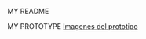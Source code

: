 MY README

MY PROTOTYPE
[Imagenes del prototipo](https://github.com/shengdong99/Proyecto_django_ionic/blob/master/image.md)
